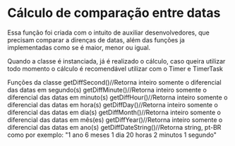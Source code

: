 # Cálculo de comparação entre datas
Essa função foi criada com o intuito de auxiliar desenvolvedores, que precisam comparar a direnças de datas, além das funções ja implementadas como se é maior, menor ou igual.

Quando a classe é instanciada, já é realizado o cálculo, caso queira utilizar todo momento o cálculo é recomendável utilizar com o Timer e TimerTask


Funções da classe
getDiffSecond()//Retorna inteiro somente o diferencial das datas em segundo(s)
getDiffMinute()//Retorna inteiro somente o diferencial das datas em minuto(s)
getDiffHour()//Retorna inteiro somente o diferencial das datas em hora(s)
getDiffDay()//Retorna inteiro somente o diferencial das datas em dia(s)
getDiffMonth()//Retorna inteiro somente o diferencial das datas em mês(es)
getDiffYear()//Retorna inteiro somente o diferencial das datas em ano(s)
getDiffDateString()//Retorna string, pt-BR como por exemplo: "1 ano 6 meses 1 dia 20 horas 2 minutos 1 segundo" 
